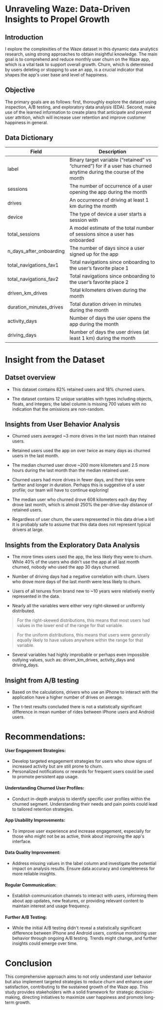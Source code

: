 # Unraveling Waze: Data-Driven Insights to Propel Growth

## Introduction

I explore the complexities of the Waze dataset in this dynamic data analytics research, using strong approaches to obtain insightful knowledge. The main goal is to comprehend and reduce monthly user churn on the Waze app, which is a vital task to support overall growth. Churn, which is determined by users deleting or stopping to use an app, is a crucial indicator that shapes the app's user base and level of happiness.

## Objective

The primary goals are as follows: first, thoroughly explore the dataset using inspection, A/B testing, and exploratory data analysis (EDA). Second, make use of the learned information to create plans that anticipate and prevent user attrition, which will increase user retention and improve customer happiness in general.

## Data Dictionary

| Field          | Description                                                                           |
|----------------|---------------------------------------------------------------------------------------|
|label |Binary target variable (“retained” vs “churned”) for if a user has churned anytime during the course of the month 	|
|sessions |	The number of occurrence of a user opening the app during the month |
|drives |	An occurrence of driving at least 1 km during the month |
|device |	The type of device a user starts a session with |
|total_sessions |A model estimate of the total number of sessions since a user has onboarded	|
|n_days_after_onboarding |The number of days since a user signed up for the app	|
|total_navigations_fav1 |Total navigations since onboarding to the user’s favorite place 1	|
|total_navigations_fav2 |Total navigations since onboarding to the user’s favorite place 2	|
|driven_km_drives |	Total kilometers driven during the month |
|duration_minutes_drives |	Total duration driven in minutes during the month |
|activity_days |Number of days the user opens the app during the month	|
|driving_days |Number of days the user drives (at least 1 km) during the month	|

# Insight from the Dataset

## Datset overview
- This dataset contains 82% retained users and 18% churned users.

- The dataset contains 12 unique variables with types including objects, floats, and integers; the label column is missing 700 
values with no indication that the omissions are non-random.

## Insights from User Behavior Analysis

- Churned users averaged ~3 more drives in the last month than retained users.

- Retained users used the app on over twice as many days as churned users in the last month.

- The median churned user drove ~200 more kilometers and 2.5 more hours during the last month than the median retained user.

- Churned users had more drives in fewer days, and their trips were farther and longer in duration. Perhaps this is suggestive of a user profile; our team will have to continue exploring! 

- The median user who churned drove 608 kilometers each day they drove last month, which is almost 250% the per-drive-day distance of retained users.

- Regardless of user churn, the users represented in this data drive a lot! It is probably safe to assume that this data does not represent typical drivers at large.

## Insights from the Exploratory Data Analysis

- The more times users used the app, the less likely they were to churn. While 40% of the users who didn't use the app at all last month churned, nobody who used the app 30 days churned.

- Number of driving days had a negative correlation with churn. Users who drove more days of the last month were less likely to churn.

- Users of all tenures from brand new to ~10 years were relatively evenly represented in the data.

- Nearly all the variables were either very right-skewed or uniformly distributed.

>  For the right-skewed distributions, this means that most users had values in the lower end of the range for that variable.

> For the uniform distributions, this means that users were generally equally likely to have values anywhere within the range for that variable.

- Several variables had highly improbable or perhaps even impossible outlying values, such as: driven_km_drives, activity_days and driving_days.

## Insight from A/B testing

- Based on the calculations, drivers who use an iPhone to interact with the application have a higher number of drives on average. 

- The t-test results concluded there is not a statistically significant difference in mean number of rides between iPhone users and Android users. 

# Recommendations:

#### User Engagement Strategies:

- Develop targeted engagement strategies for users who show signs of increased activity but are still prone to churn.
- Personalized notifications or rewards for frequent users could be used to promote persistent app usage.

#### Understanding Churned User Profiles:

- Conduct in-depth analysis to identify specific user profiles within the churned segment. Understanding their needs and pain points could lead to tailored retention strategies.

#### App Usability Improvements:

- To improve user experience and increase engagement, especially for those who might not be as active, think about improving the app's interface.

#### Data Quality Improvement:

- Address missing values in the label column and investigate the potential impact on analysis results. Ensure data accuracy and completeness for more reliable insights.

#### Regular Communication:

- Establish communication channels to interact with users, informing them about app updates, new features, or providing relevant content to maintain interest and usage frequency.

#### Further A/B Testing:

- While the initial A/B testing didn't reveal a statistically significant difference between iPhone and Android users, continue monitoring user behavior through ongoing A/B testing. Trends might change, and further insights could emerge over time.

# Conclusion

This comprehensive approach aims to not only understand user behavior but also implement targeted strategies to reduce churn and enhance user satisfaction, contributing to the sustained growth of the Waze app. This study provides stakeholders with a solid framework for strategic decision-making, directing initiatives to maximize user happiness and promote long-term growth.